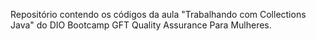 Repositório contendo os códigos da aula "Trabalhando com Collections Java" do DIO Bootcamp GFT Quality Assurance Para Mulheres.